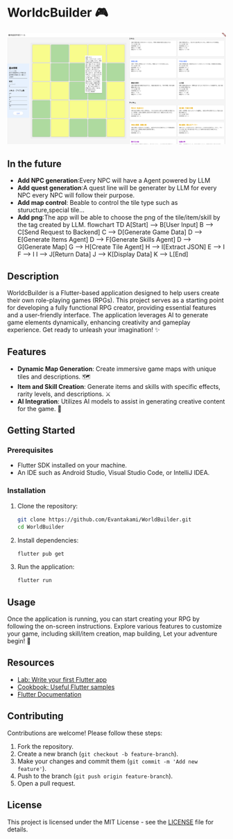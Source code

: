 # WorldcBuilder 🎮
![alt text](images/webui_flutter.png)
## In the future
- **Add NPC generation**:Every NPC will have a Agent powered by LLM  
- **Add quest generation**:A quest line will be generater by LLM for every NPC every NPC will follow their purpose.  
- **Add map control**: Beable to control the tile type such as sturucture,special tile...  
- **Add png**:The app will be able to choose the png of the tile/item/skill by the tag created by LLM.
flowchart TD
    A[Start] --> B[User Input]
    B --> C[Send Request to Backend]
    C --> D[Generate Game Data]
    D --> E[Generate Items Agent]
    D --> F[Generate Skills Agent]
    D --> G[Generate Map]
    G --> H[Create Tile Agent]
    H --> I[Extract JSON]
    E --> I
    F --> I
    I --> J[Return Data]
    J --> K[Display Data]
    K --> L[End]
## Description
WorldcBuilder is a Flutter-based application designed to help users create their own role-playing games (RPGs). This project serves as a starting point for developing a fully functional RPG creator, providing essential features and a user-friendly interface. The application leverages AI to generate game elements dynamically, enhancing creativity and gameplay experience. Get ready to unleash your imagination! ✨

## Features
- **Dynamic Map Generation**: Create immersive game maps with unique tiles and descriptions. 🗺️
- **Item and Skill Creation**: Generate items and skills with specific effects, rarity levels, and descriptions. ⚔️
- **AI Integration**: Utilizes AI models to assist in generating creative content for the game. 🤖

## Getting Started

### Prerequisites
- Flutter SDK installed on your machine.
- An IDE such as Android Studio, Visual Studio Code, or IntelliJ IDEA.

### Installation
1. Clone the repository:
   ```bash
   git clone https://github.com/Evantakami/WorldBuilder.git
   cd WorldBuilder
   ```
2. Install dependencies:
   ```bash
   flutter pub get
   ```
3. Run the application:
   ```bash
   flutter run
   ```

## Usage
Once the application is running, you can start creating your RPG by following the on-screen instructions. Explore various features to customize your game, including skill/item creation, map building, Let your adventure begin! 🌟

## Resources
- [Lab: Write your first Flutter app](https://docs.flutter.dev/get-started/codelab)
- [Cookbook: Useful Flutter samples](https://docs.flutter.dev/cookbook)
- [Flutter Documentation](https://docs.flutter.dev/)

## Contributing
Contributions are welcome! Please follow these steps:
1. Fork the repository.
2. Create a new branch (`git checkout -b feature-branch`).
3. Make your changes and commit them (`git commit -m 'Add new feature'`).
4. Push to the branch (`git push origin feature-branch`).
5. Open a pull request.

## License
This project is licensed under the MIT License - see the [LICENSE](LICENSE) file for details.
